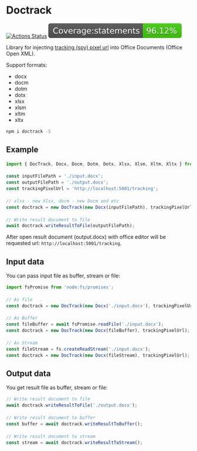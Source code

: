 # Doctrack

[![Actions Status](https://github.com/dm-kamaev/doctrack/workflows/Build/badge.svg)](https://github.com/dm-kamaev/doctrack/actions) ![Coverage](https://github.com/dm-kamaev/doctrack/blob/master/coverage/badge-statements.svg)

Library for injecting [tracking (spy) pixel url](https://en.wikipedia.org/wiki/Spy_pixel) into Office Documents (Office Open XML).

Support formats:
  * docx
  * docm
  * dotm
  * dotx
  * xlsx
  * xlsm
  * xltm
  * xltx

```sh
npm i doctrack -S
```

## Example
```ts
import { DocTrack, Docx, Docm, Dotm, Dotx, Xlsx, Xlsm, Xltm, Xltx } from 'doctrack';

const inputFilePath = './input.docx';
const outputFilePath = './output.docx';
const trackingPixelUrl = 'http://localhost:5001/tracking';

// xlsx - new Xlsx, docm - new Docm and etc
const doctrack = new DocTrack(new Docx(inputFilePath), trackingPixelUrl);

// Write result document to file
await doctrack.writeResultToFile(outputFilePath);
```
After open result document (output.docx) with office editor will be requested url: `http://localhost:5001/tracking`.

## Input data
You can pass input file as buffer, stream or file:
```ts
import fsPromise from 'node:fs/promises';

// As file
const doctrack = new DocTrack(new Docx('./input.docx'), trackingPixelUrl);

// As Buffer
const fileBuffer = await fsPromise.readFile('./input.docx');
const doctrack = new DocTrack(new Docx(fileBuffer), trackingPixelUrl);

// As Stream
const fileStream = fs.createReadStream('./input.docx');
const doctrack = new DocTrack(new Docx(fileStream), trackingPixelUrl);
```

## Output data
You get result file as buffer, stream or file:
```ts
// Write result document to file
await doctrack.writeResultToFile('./output.docx');

// Write result document to buffer
const buffer = await doctrack.writeResultToBuffer();

// Write result document to stream
const stream = await doctrack.writeResultToStream();
```



